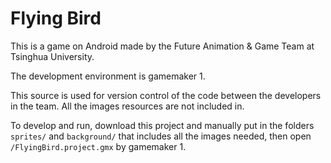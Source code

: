 # Flying Bird

This is a game on Android made by the Future Animation & Game Team at Tsinghua University.

The development environment is gamemaker 1.



This source is used for version control of the code between the developers in the team. All the images resources are not included in.



To develop and run, download this project and manually put in the folders `sprites/` and `background/` that includes all the images needed, then open `/FlyingBird.project.gmx` by gamemaker 1.

